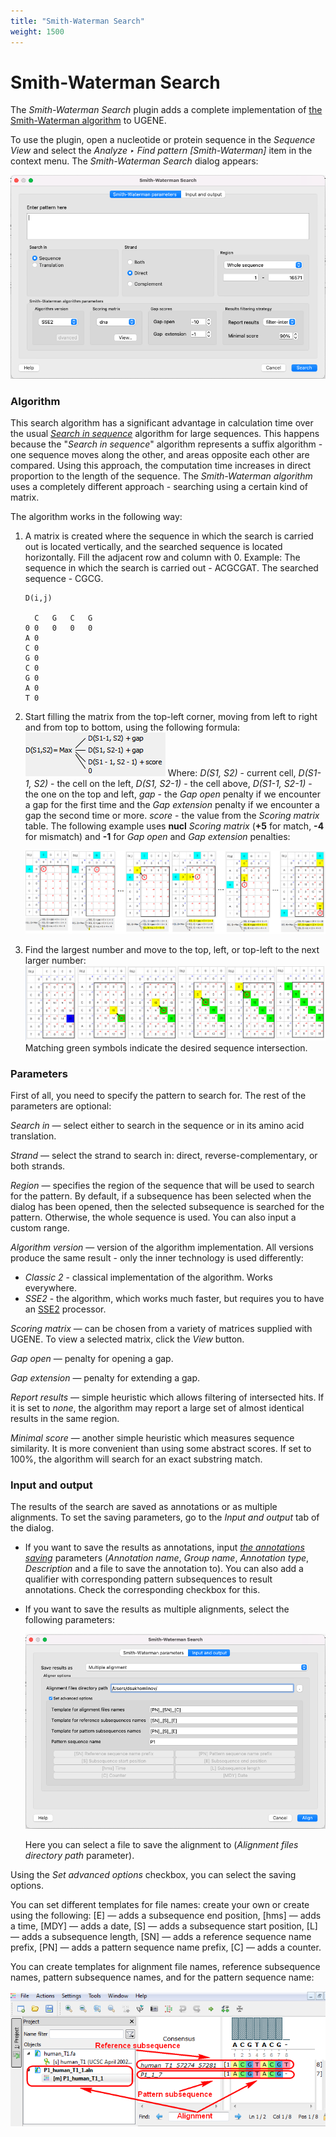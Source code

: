 ```yaml
---
title: "Smith-Waterman Search"
weight: 1500
---
```


# Smith-Waterman Search

The _Smith-Waterman Search_ plugin adds a complete implementation of [the Smith-Waterman algorithm](https://en.wikipedia.org/wiki/Smith%E2%80%93Waterman_algorithm) to UGENE.

To use the plugin, open a nucleotide or protein sequence in the _Sequence View_ and select the _Analyze ‣ Find pattern \[Smith-Waterman\]_ item in the context menu. The _Smith-Waterman Search_ dialog appears:

![](/images/65930804/65930807.png)

### Algorithm

This search algorithm has a significant advantage in calculation time over the usual _[Search in sequence](https://doc.ugene.net/wiki/pages/viewpage.action?pageId=65929429&from=ugene)_ algorithm for large sequences. This happens because the "_Search in sequence_" algorithm represents a suffix algorithm - one sequence moves along the other, and areas opposite each other are compared. Using this approach, the computation time increases in direct proportion to the length of the sequence. The _Smith-Waterman algorithm_ uses a completely different approach - searching using a certain kind of matrix.

The algorithm works in the following way:

1. A matrix is created where the sequence in which the search is carried out is located vertically, and the searched sequence is located horizontally. Fill the adjacent row and column with 0. Example:
   The sequence in which the search is carried out - ACGCGAT.
   The searched sequence - CGCG.

   ```
   D(i,j)

     C   G   C   G
   0 0   0   0   0
   A 0
   C 0
   G 0
   C 0
   G 0
   A 0
   T 0
   ```

2. Start filling the matrix from the top-left corner, moving from left to right and from top to bottom, using the following formula:
   ![](/images/65930804/96666056.png)
   Where:
   _D(S1, S2)_ - current cell,
   _D(S1-1, S2)_ - the cell on the left,
   _D(S1, S2-1)_ - the cell above,
   _D(S1-1, S2-1)_ - the one on the top and left,
   _gap_ - the _Gap open_ penalty if we encounter a gap for the first time and the _Gap extension_ penalty if we encounter a gap the second time or more.
   _score_ - the value from the _Scoring matrix_ table.
   The following example uses **nucl** _Scoring matrix_ (**+5** for match, **-4** for mismatch) and **-1** for _Gap open_ and _Gap extension_ penalties:

   ![](/images/65930804/96666057.png)

3. Find the largest number and move to the top, left, or top-left to the next larger number:
   ![](/images/65930804/96666058.png)
   Matching green symbols indicate the desired sequence intersection.

### Parameters

First of all, you need to specify the pattern to search for. The rest of the parameters are optional:

_Search in_ — select either to search in the sequence or in its amino acid translation.

_Strand_ — select the strand to search in: direct, reverse-complementary, or both strands.

_Region_ — specifies the region of the sequence that will be used to search for the pattern. By default, if a subsequence has been selected when the dialog has been opened, then the selected subsequence is searched for the pattern. Otherwise, the whole sequence is used. You can also input a custom range.

_Algorithm version_ — version of the algorithm implementation. All versions produce the same result - only the inner technology is used differently:

- _Classic 2_ - classical implementation of the algorithm. Works everywhere.
- _SSE2_ - the algorithm, which works much faster, but requires you to have an [SSE2](https://en.wikipedia.org/wiki/SSE2) processor.

_Scoring matrix_ — can be chosen from a variety of matrices supplied with UGENE. To view a selected matrix, click the _View_ button.

_Gap open_ — penalty for opening a gap.

_Gap extension_ — penalty for extending a gap.

_Report results_ — simple heuristic which allows filtering of intersected hits. If it is set to _none_, the algorithm may report a large set of almost identical results in the same region.

_Minimal score_ — another simple heuristic which measures sequence similarity. It is more convenient than using some abstract scores. If set to 100%, the algorithm will search for an exact substring match.

### Input and output

The results of the search are saved as annotations or as multiple alignments. To set the saving parameters, go to the _Input and output_ tab of the dialog.

- If you want to save the results as annotations, input [_the annotations saving_](../sequence-view/manipulating-annotations/creating-annotation) parameters (_Annotation name_, _Group name_, _Annotation type_, _Description_ and a file to save the annotation to). You can also add a qualifier with corresponding pattern subsequences to result annotations. Check the corresponding checkbox for this.
- If you want to save the results as multiple alignments, select the following parameters:

  ![](/images/65930804/96666059.png)

  Here you can select a file to save the alignment to (_Alignment files directory path_ parameter).

Using the _Set advanced options_ checkbox, you can select the saving options.

You can set different templates for file names: create your own or create using the following: \[E\] — adds a subsequence end position, \[hms\] — adds a time, \[MDY\] — adds a date, \[S\] — adds a subsequence start position, \[L\] — adds a subsequence length, \[SN\] — adds a reference sequence name prefix, \[PN\] — adds a pattern sequence name prefix, \[C\] — adds a counter.

You can create templates for alignment file names, reference subsequence names, pattern subsequence names, and for the pattern sequence name:

![](/images/65930804/65930805.png)